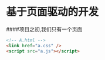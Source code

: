 # 基于页面驱动的开发
####项目之初,我们只有一个页面
```html
<!-- A.html -->
<link href="a.css" />
<script src="a.js"></script>
```